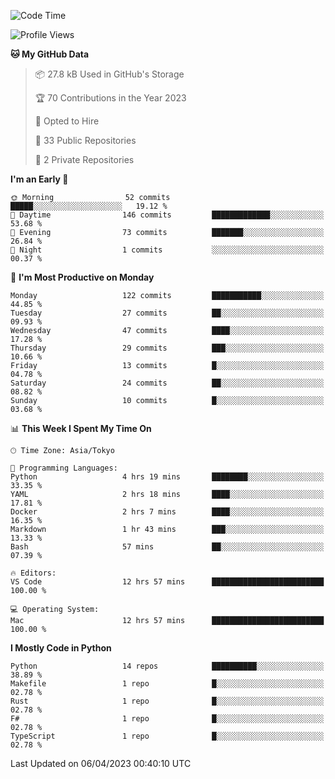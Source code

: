 <!--START_SECTION:waka-->
![Code Time](http://img.shields.io/badge/Code%20Time-622%20hrs%209%20mins-blue)

![Profile Views](http://img.shields.io/badge/Profile%20Views-0-blue)

**🐱 My GitHub Data** 

> 📦 27.8 kB Used in GitHub's Storage 
 > 
> 🏆 70 Contributions in the Year 2023
 > 
> 💼 Opted to Hire
 > 
> 📜 33 Public Repositories 
 > 
> 🔑 2 Private Repositories 
 > 
**I'm an Early 🐤** 

```text
🌞 Morning                52 commits          █████░░░░░░░░░░░░░░░░░░░░   19.12 % 
🌆 Daytime                146 commits         █████████████░░░░░░░░░░░░   53.68 % 
🌃 Evening                73 commits          ███████░░░░░░░░░░░░░░░░░░   26.84 % 
🌙 Night                  1 commits           ░░░░░░░░░░░░░░░░░░░░░░░░░   00.37 % 
```
📅 **I'm Most Productive on Monday** 

```text
Monday                   122 commits         ███████████░░░░░░░░░░░░░░   44.85 % 
Tuesday                  27 commits          ██░░░░░░░░░░░░░░░░░░░░░░░   09.93 % 
Wednesday                47 commits          ████░░░░░░░░░░░░░░░░░░░░░   17.28 % 
Thursday                 29 commits          ███░░░░░░░░░░░░░░░░░░░░░░   10.66 % 
Friday                   13 commits          █░░░░░░░░░░░░░░░░░░░░░░░░   04.78 % 
Saturday                 24 commits          ██░░░░░░░░░░░░░░░░░░░░░░░   08.82 % 
Sunday                   10 commits          █░░░░░░░░░░░░░░░░░░░░░░░░   03.68 % 
```


📊 **This Week I Spent My Time On** 

```text
🕑︎ Time Zone: Asia/Tokyo

💬 Programming Languages: 
Python                   4 hrs 19 mins       ████████░░░░░░░░░░░░░░░░░   33.35 % 
YAML                     2 hrs 18 mins       ████░░░░░░░░░░░░░░░░░░░░░   17.81 % 
Docker                   2 hrs 7 mins        ████░░░░░░░░░░░░░░░░░░░░░   16.35 % 
Markdown                 1 hr 43 mins        ███░░░░░░░░░░░░░░░░░░░░░░   13.33 % 
Bash                     57 mins             ██░░░░░░░░░░░░░░░░░░░░░░░   07.39 % 

🔥 Editors: 
VS Code                  12 hrs 57 mins      █████████████████████████   100.00 % 

💻 Operating System: 
Mac                      12 hrs 57 mins      █████████████████████████   100.00 % 
```

**I Mostly Code in Python** 

```text
Python                   14 repos            ██████████░░░░░░░░░░░░░░░   38.89 % 
Makefile                 1 repo              █░░░░░░░░░░░░░░░░░░░░░░░░   02.78 % 
Rust                     1 repo              █░░░░░░░░░░░░░░░░░░░░░░░░   02.78 % 
F#                       1 repo              █░░░░░░░░░░░░░░░░░░░░░░░░   02.78 % 
TypeScript               1 repo              █░░░░░░░░░░░░░░░░░░░░░░░░   02.78 % 
```




 Last Updated on 06/04/2023 00:40:10 UTC
<!--END_SECTION:waka-->
